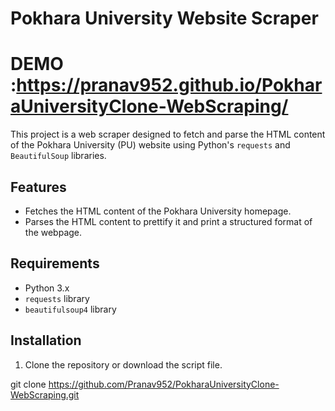 # Pokhara University Website Scraper
# DEMO :https://pranav952.github.io/PokharaUniversityClone-WebScraping/
This project is a web scraper designed to fetch and parse the HTML content of the Pokhara University (PU) website using Python's `requests` and `BeautifulSoup` libraries.

## Features
- Fetches the HTML content of the Pokhara University homepage.
- Parses the HTML content to prettify it and print a structured format of the webpage.

## Requirements
- Python 3.x
- `requests` library
- `beautifulsoup4` library

## Installation

1. Clone the repository or download the script file.

git clone https://github.com/Pranav952/PokharaUniversityClone-WebScraping.git

